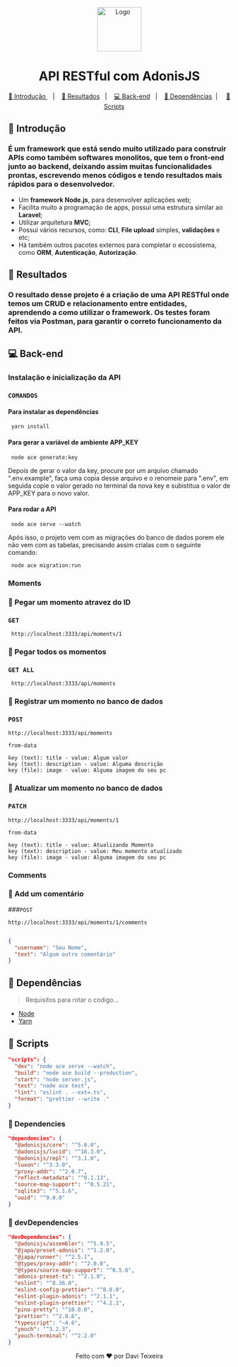 <p align="center">
  <a href="https://adonisjs.com/">
    <img src="https://avatars.githubusercontent.com/u/13810373?s=280&v=4" alt="Logo" width="" height="100" />
  </a>
</p>

<h1 align="center"> API RESTful com AdonisJS </h1>

<p align="center">
  <a href="#Introdução"> 🧩 Introdução </a>&nbsp;&nbsp;&nbsp;|&nbsp;&nbsp;&nbsp;
  <a href="#Resultados"> 🚀 Resultados</a>&nbsp;&nbsp;&nbsp;|&nbsp;&nbsp;&nbsp;
  <a href="#Backend"> 💻 Back-end</a>&nbsp;&nbsp;&nbsp;|&nbsp;&nbsp;&nbsp;
  <a href="#Dependências"> 🧪 Dependências</a>&nbsp;&nbsp;|&nbsp;&nbsp;&nbsp;&nbsp;
  <a href="#Scripts"> 📖 Scripts</a>&nbsp;&nbsp;&nbsp;&nbsp;&nbsp;&nbsp;
</p>

<a id="Introdução"></a>
## 🧩 Introdução

### É um framework que está sendo muito utilizado para construir APIs como também softwares monolitos, que tem o front-end junto ao backend, deixando assim muitas funcionalidades prontas, escrevendo menos códigos e tendo resultados mais rápidos para o desenvolvedor.

<ul>
  <li>Um <b>framework Node.js</b>, para desenvolver aplicações web;</li>
  <li>Facilita muito a programação de apps, possui uma estrutura similar ao <b>Laravel</b>;</li>
  <li>Utilizar arquitetura <b>MVC</b>;</li>
  <li>Possui vários recursos, como: <b>CLI</b>, <b>File upload</b> simples, <b>validações</b> e etc;</li>
  <li>Há também outros pacotes externos para completar o ecossistema, como <b>ORM</b>, <b>Autenticação</b>, <b>Autorização</b>.</li>
</ul>

<a id="Resultados"></a>
## 🚀 Resultados 

### O resultado desse projeto é a criação de uma <b>API RESTful</b> onde temos um <b>CRUD</b> e relacionamento entre entidades, aprendendo a como utilizar o framework. Os testes foram feitos via <b>Postman</b>, para garantir o correto funcionamento da API.

<a id="Backend"></a>
## 💻 Back-end

### Instalação e inicialização da API

### ```COMANDOS```

#### Para instalar as dependências
```
 yarn install
```

#### Para gerar a variável de ambiente APP_KEY
```
 node ace generate:key
```
Depois de gerar o valor da key, procure por um arquivo chamado ".env.example", faça uma copia desse arquivo e o renomeie para 
".env", em seguida copie o valor gerado no terminal da nova key e subistitua o valor de APP_KEY para o novo valor.

#### Para rodar a API
```
 node ace serve --watch
```
Após isso, o projeto vem com as migrações do banco de dados porem ele não vem com as tabelas, precisando assim crialas com o seguinte comando:

```
 node ace migration:run
``` 

### Moments

### 🎯 Pegar um momento atravez do ID

### ```GET``` 
```URL
 http://localhost:3333/api/moments/1
```

### 🎯 Pegar todos os momentos

### ```GET ALL``` 
```URL
 http://localhost:3333/api/moments
```

### 🎯 Registrar um momento no banco de dados
  
### ```POST``` 
```URL
http://localhost:3333/api/moments
```
  
```Body
from-data

key (text): title - value: Algum valor
key (text): description - value: Alguma descrição
key (file): image - value: Alguma imagem do seu pc
```

### 🎯 Atualizar um momento no banco de dados
  
### ```PATCH``` 
```URL
http://localhost:3333/api/moments/1
```
  
```Body
from-data

key (text): title - value: Atualizando Momento
key (text): description - value: Meu momento atualizado
key (file): image - value: Alguma imagem do seu pc
```
### Comments

### 🎯 Add um comentário

###```POST```
```URL
http://localhost:3333/api/moments/1/comments
```

```JSON

{
  "username": "Seu Nome",
  "text": "Algum outro comentário"
}
```

<a id="Dependências"></a>
## 🧪 Dependências
> Requisitos para rotar o codigo...

<ul>
  <li>
    <a href="https://nodejs.org/en">Node</a>
  </li>
  <li>
    <a href="https://yarnpkg.com/">Yarn</a>
  </li>
</ul>

<a id="Scripts"></a>
## 📖 Scripts

```JSON
"scripts": {
  "dev": "node ace serve --watch",
  "build": "node ace build --production",
  "start": "node server.js",
  "test": "node ace test",
  "lint": "eslint . --ext=.ts",
  "format": "prettier --write ."
}

```
### 📖 Dependencies 

```JSON
"dependencies": {
  "@adonisjs/core": "^5.8.0",
  "@adonisjs/lucid": "^18.3.0",
  "@adonisjs/repl": "^3.1.0",
  "luxon": "^3.3.0",
  "proxy-addr": "^2.0.7",
  "reflect-metadata": "^0.1.13",
  "source-map-support": "^0.5.21",
  "sqlite3": "^5.1.6",
  "uuid": "^9.0.0"
}

```

### 📖 devDependencies 

```JSON
"devDependencies": {
  "@adonisjs/assembler": "^5.9.5",
  "@japa/preset-adonis": "^1.2.0",
  "@japa/runner": "^2.5.1",
  "@types/proxy-addr": "^2.0.0",
  "@types/source-map-support": "^0.5.6",
  "adonis-preset-ts": "^2.1.0",
  "eslint": "^8.36.0",
  "eslint-config-prettier": "^8.8.0",
  "eslint-plugin-adonis": "^2.1.1",
  "eslint-plugin-prettier": "^4.2.1",
  "pino-pretty": "^10.0.0",
  "prettier": "^2.8.6",
  "typescript": "~4.6",
  "youch": "^3.2.3",
  "youch-terminal": "^2.2.0"
}

```

<p align="center">Feito com ❤️ por Davi Teixeira</p>

